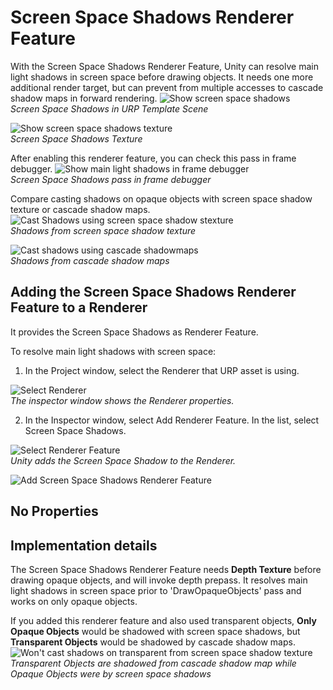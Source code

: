 # Screen Space Shadows Renderer Feature

With the Screen Space Shadows Renderer Feature, Unity can resolve main light shadows in screen space before drawing objects. It needs one more additional render target, but can prevent from multiple accesses to cascade shadow maps in forward rendering.
![Show screen space shadows](Images/ssshadows/ssshadows-result.png)<br/>*Screen Space Shadows in URP Template Scene*

![Show screen space shadows texture](Images/ssshadows/ssshadows-shadow-texture.png)<br/>*Screen Space Shadows Texture*

After enabling this renderer feature, you can check this pass in frame debugger.
![Show main light shadows in frame debugger](Images/ssshadows/ssshadows-framedebugger.png)<br/>*Screen Space Shadows pass in frame debugger*

Compare casting shadows on opaque objects with screen space shadow texture or cascade shadow maps.
![Cast Shadows using screen space shadow stexture](Images/ssshadows/ssshadows-cast-shadow-using-screenspace.png)<br/>*Shadows from screen space shadow texture*

![Cast shadows using cascade shadowmaps](Images/ssshadows/ssshadows-cast-shadow-using-cascades.png)<br/>*Shadows from cascade shadow maps*

## Adding the Screen Space Shadows Renderer Feature to a Renderer

It provides the Screen Space Shadows as Renderer Feature.

To resolve main light shadows with screen space:

1. In the Project window, select the Renderer that URP asset is using.

![Select Renderer](Images/ssshadows/ssshadows-select-renderer.png)<br/>*The inspector window shows the Renderer properties.*

2. In the Inspector window, select Add Renderer Feature. In the list, select Screen Space Shadows.

![Select Renderer Feature](Images/ssshadows/ssshadows-select-renderer-feature.png)<br/>*Unity adds the Screen Space Shadow to the Renderer.*

![Add Screen Space Shadows Renderer Feature](Images/ssshadows/ssshadows-renderer-feature-added.png)

## No Properties

## Implementation details

The Screen Space Shadows Renderer Feature needs **Depth Texture** before drawing opaque objects, and will invoke depth prepass.
It resolves main light shadows in screen space prior to 'DrawOpaqueObjects' pass and works on only opaque objects.

If you added this renderer feature and also used transparent objects, **Only Opaque Objects** would be shadowed with screen space shadows, but
**Transparent Objects** would be shadowed by cascade shadow maps.
![Won't cast shadows on transparent from screen space shadow texture](Images/ssshadows/ssshadows-cast-shadow-totransparent.png)<br/>*Transparent Objects are shadowed from cascade shadow map while Opaque Objects were by screen space shadows*
